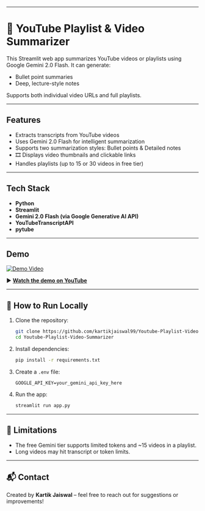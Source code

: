 
---

# 🎥 YouTube Playlist & Video Summarizer

This Streamlit web app summarizes YouTube videos or playlists using Google Gemini 2.0 Flash. It can generate:
-  Bullet point summaries
-  Deep, lecture-style notes

Supports both individual video URLs and full playlists.

---

##  Features

-  Extracts transcripts from YouTube videos
-  Uses Gemini 2.0 Flash for intelligent summarization
-  Supports two summarization styles: Bullet points & Detailed notes
- 🎞 Displays video thumbnails and clickable links
-  Handles playlists (up to 15 or 30 videos in free tier)

---

##  Tech Stack

- **Python**
- **Streamlit**
- **Gemini 2.0 Flash (via Google Generative AI API)**
- **YouTubeTranscriptAPI**
- **pytube**

---

##  Demo

[![Demo Video](https://img.youtube.com/vi/80zEu0DP95Q/0.jpg)](https://youtu.be/80zEu0DP95Q)

▶️ **[Watch the demo on YouTube](https://youtu.be/80zEu0DP95Q)**

---

## 🧪 How to Run Locally

1. Clone the repository:
   ```bash
   git clone https://github.com/kartikjaiswal99/Youtube-Playlist-Video-Summarizer.git
   cd Youtube-Playlist-Video-Summarizer

2. Install dependencies:

   ```bash
   pip install -r requirements.txt
   ```

3. Create a `.env` file:

   ```
   GOOGLE_API_KEY=your_gemini_api_key_here
   ```

4. Run the app:

   ```bash
   streamlit run app.py
   ```

---

## 📌 Limitations

* The free Gemini tier supports limited tokens and \~15 videos in a playlist.
* Long videos may hit transcript or token limits.

---

## 📬 Contact

Created by **Kartik Jaiswal** – feel free to reach out for suggestions or improvements!

